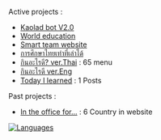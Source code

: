 Active projects :

- [Kaolad bot V2.0](https://github.com/ronnapatp/kaoladbot) 
- [World education](https://github.com/ronnapatp/worldeducation) 
- [Smart team website](https://github.com/ronnapatp/smartteam-website) 
- [การศึกษาไทยเท่าที่เล่าได้](https://thedu.vercel.app/) 
- [กินอะไรดี? ver.Thai](https://todayfood.vercel.app/) : 65 menu
- [กินอะไรดี ver.Eng](https://today-food-eng.vercel.app/) 
- [Today I learned](https://github.com/ronnapatp/today-I-learn/blob/main/README.md) : 1 Posts

Past projects :

- [In the office for...](https://in-the-office-for.web.app/) : 6 Country in website



[![Languages](https://github-readme-stats.vercel.app/api/top-langs/?username=ronnapatp&layout=compact&langs_count=10&hide_border=true&custom_title=Languages&bg_color=00000000)](https://github.com/narze)
